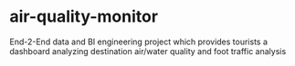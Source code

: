 # air-quality-monitor
End-2-End data and BI engineering project which provides tourists a dashboard analyzing destination air/water quality and foot traffic analysis
